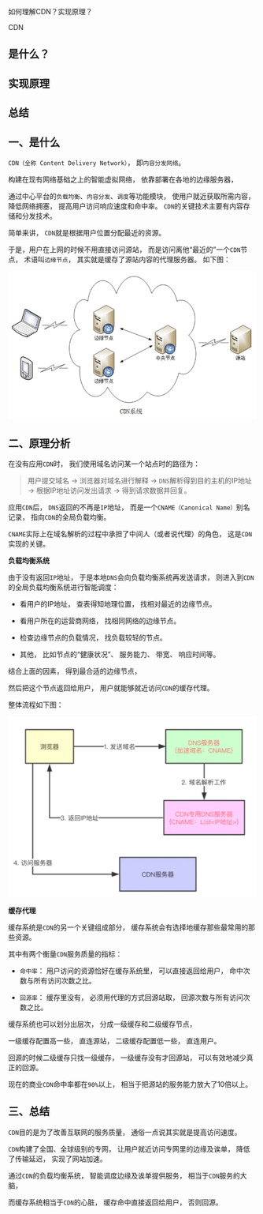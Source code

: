 如何理解CDN？实现原理？

CDN

## 是什么？
## 实现原理
## 总结

## 一、是什么

`CDN（全称 Content Delivery Network）`，
即`内容分发网络`。

构建在现有网络基础之上的智能虚拟网络，
依靠部署在各地的边缘服务器，

通过中心平台的`负载均衡`、`内容分发`、`调度`等功能模块，
使用户就近获取所需内容，
降低网络拥塞，
提高用户访问响应速度和命中率。
`CDN`的关键技术主要有内容存储和分发技术。

简单来讲，
`CDN`就是根据用户位置分配最近的资源。

于是，用户在上网的时候不用直接访问源站，
而是访问离他“最近的”一个`CDN`节点，
术语叫`边缘节点`，
其实就是缓存了源站内容的代理服务器。
如下图：

![cdn系统的原理解释](../images/http/理解CDN和实现原理/1.png)

## 二、原理分析

在没有应用`CDN`时，
我们使用域名访问某一个站点时的路径为：

> 用户提交域名 -> 浏览器对域名进行解释 -> `DNS`解析得到目的主机的IP地址
-> 根据IP地址访问发出请求 -> 得到请求数据并回复。

应用`CDN`后，
`DNS`返回的不再是`IP`地址，
而是一个`CNAME（Canonical Name）`别名记录，
指向`CDN`的全局负载均衡。

`CNAME`实际上在域名解析的过程中承担了中间人（或者说代理）的角色，
这是`CDN`实现的关键。

**负载均衡系统**

由于没有返回`IP`地址，
于是本地`DNS`会向负载均衡系统再发送请求，
则进入到`CDN`的全局负载均衡系统进行智能调度：

- 看用户的IP地址，
查表得知地理位置，
找相对最近的边缘节点。

- 看用户所在的运营商网络，
找相同网络的边缘节点。

- 检查边缘节点的负载情况，
找负载较轻的节点。

- 其他，
比如节点的“健康状况”、
服务能力、
带宽、
响应时间等。

结合上面的因素，
得到最合适的边缘节点，

然后把这个节点返回给用户，
用户就能够就近访问`CDN`的缓存代理。

整体流程如下图：

![CDN缓存代理](../images/http/理解CDN和实现原理/2.png)

**缓存代理**

缓存系统是`CDN`的另一个关键组成部分，
缓存系统会有选择地缓存那些最常用的那些资源。

其中有两个衡量`CDN`服务质量的指标：

- `命中率`：
用户访问的资源恰好在缓存系统里，
可以直接返回给用户，
命中次数与所有访问次数之比。

- `回源率`：
缓存里没有，
必须用代理的方式回源站取，
回源次数与所有访问次数之比。

缓存系统也可以划分出层次，
分成一级缓存和二级缓存节点，

一级缓存配置高一些，
直连源站，
二级缓存配置低一些，
直连用户。

回源的时候二级缓存只找一级缓存，
一级缓存没有才回源站，
可以有效地减少真正的回源。

现在的商业`CDN`命中率都在`90%`以上，
相当于把源站的服务能力放大了10倍以上。

## 三、总结

`CDN`目的是为了改善互联网的服务质量，
通俗一点说其实就是提高访问速度。

`CDN`构建了全国、全球级别的专网，
让用户就近访问专网里的边缘及诶单，
降低了传输延迟，
实现了网站加速。

通过`CDN`的负载均衡系统，
智能调度边缘及诶单提供服务，
相当于`CDN`服务的大脑，

而缓存系统相当于`CDN`的心脏，
缓存命中直接返回给用户，
否则回源。